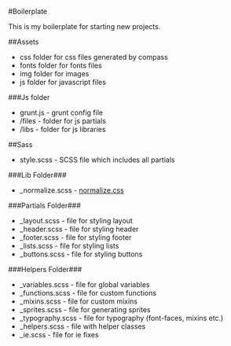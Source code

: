 #Boilerplate

This is my boilerplate for starting new projects.

##Assets
 * css folder for css files generated by compass
 * fonts folder for fonts files
 * img folder for images
 * js folder for javascript files

###Js folder
 * grunt.js - grunt config file
 * /files - folder for js partials
 * /libs - folder for js libraries

##Sass
 * style.scss - SCSS file which includes all partials

###Lib Folder###
 * _normalize.scss - [normalize.css](https://github.com/necolas/normalize.css)

###Partials Folder###
 * _layout.scss - file for styling layout
 * _header.scss - file for styling header
 * _footer.scss - file for styling footer
 * _lists.scss - file for styling lists
 * _buttons.scss - file for styling buttons

###Helpers Folder###
 * _variables.scss - file for global variables
 * _functions.scss - file for custom functions
 * _mixins.scss - file for custom mixins
 * _sprites.scss - file for generating sprites
 * _typography.scss - file for typography (font-faces, mixins etc.)
 * _helpers.scss - file with helper classes
 * _ie.scss - file for ie fixes
